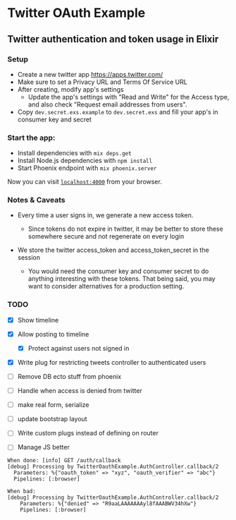 # Twitter OAuth Example
## Twitter authentication and token usage in Elixir

### Setup

- Create a new twitter app https://apps.twitter.com/
- Make sure to set a Privacy URL and Terms Of Service URL
- After creating, modify app's settings
  - Update the app's settings with "Read and Write" for the Access type, and also check "Request email addresses from users".  
- Copy `dev.secret.exs.example` to `dev.secret.exs` and fill your app's in consumer key and secret


### Start the app:

  * Install dependencies with `mix deps.get`
  * Install Node.js dependencies with `npm install`
  * Start Phoenix endpoint with `mix phoenix.server`

Now you can visit [`localhost:4000`](http://localhost:4000) from your browser.

### Notes & Caveats

- Every time a user signs in, we generate a new access token.
  - Since tokens do not expire in twitter, it may be better to store these somewhere secure and not regenerate on every login

- We store the twitter access_token and access_token_secret in the session
  - You would need the consumer key and consumer secret to do anything interesting with these tokens.  That being said, you may want to consider alternatives for a production setting.



### TODO

- [x] Show timeline
- [x] Allow posting to timeline
  - [x] Protect against users not signed in
- [x] Write plug for restricting tweets controller to authenticated users
- [ ] Remove DB ecto stuff from phoenix
- [ ] Handle when access is denied from twitter

- [ ] make real form, serialize
- [ ] update bootstrap layout
- [ ] Write custom plugs instead of defining on router
- [ ] Manage JS better
```
When done: [info] GET /auth/callback
[debug] Processing by TwitterOauthExample.AuthController.callback/2
  Parameters: %{"oauth_token" => "xyz", "oauth_verifier" => "abc"}
  Pipelines: [:browser]

When bad:
[debug] Processing by TwitterOauthExample.AuthController.callback/2
    Parameters: %{"denied" => "R9aaLAAAAAAAyl8fAAABWV34hXw"}
    Pipelines: [:browser]
```
